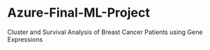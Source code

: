 # Azure-Final-ML-Project
Cluster and Survival Analysis of Breast Cancer Patients using Gene Expressions 
